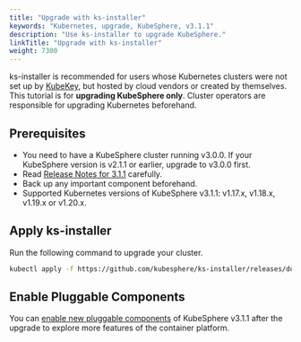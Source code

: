 ```yaml
---
title: "Upgrade with ks-installer"
keywords: "Kubernetes, upgrade, KubeSphere, v3.1.1"
description: "Use ks-installer to upgrade KubeSphere."
linkTitle: "Upgrade with ks-installer"
weight: 7300
---
```


ks-installer is recommended for users whose Kubernetes clusters were not set up by [KubeKey](../../installing-on-linux/introduction/kubekey/), but hosted by cloud vendors or created by themselves. This tutorial is for **upgrading KubeSphere only**. Cluster operators are responsible for upgrading Kubernetes beforehand.

## Prerequisites

- You need to have a KubeSphere cluster running v3.0.0. If your KubeSphere version is v2.1.1 or earlier, upgrade to v3.0.0 first.
- Read [Release Notes for 3.1.1](../../release/release-v311/) carefully.
- Back up any important component beforehand.
- Supported Kubernetes versions of KubeSphere v3.1.1: v1.17.x, v1.18.x, v1.19.x or v1.20.x.

## Apply ks-installer

Run the following command to upgrade your cluster.

```bash
kubectl apply -f https://github.com/kubesphere/ks-installer/releases/download/v3.1.1/kubesphere-installer.yaml
```

## Enable Pluggable Components

You can [enable new pluggable components](../../pluggable-components/overview/) of KubeSphere v3.1.1 after the upgrade to explore more features of the container platform.

